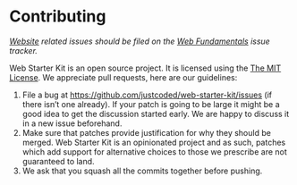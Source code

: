 # Contributing

_[Website](https://github.com/justcoded/web-starter-kit) related issues should be filed on the
[Web Fundamentals](https://github.com/justcoded/web-starter-kit/issues) issue tracker._

Web Starter Kit is an open source project. It is licensed using the
[The MIT License](https://opensource.org/licenses/MIT). We appreciate pull requests, here are our
guidelines:

1. File a bug at https://github.com/justcoded/web-starter-kit/issues (if there isn’t one already).
   If your patch is going to be large it might be a good idea to get the discussion started early.
   We are happy to discuss it in a new issue beforehand.
1. Make sure that patches provide justification for why they should be merged. Web Starter Kit is an
   opinionated project and as such, patches which add support for alternative choices to those we
   prescribe are not guaranteed to land.
1. We ask that you squash all the commits together before pushing.
